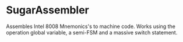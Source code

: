 SugarAssembler
==============
Assembles Intel 8008 Mnemonics's to machine code. Works using the operation
global variable, a semi-FSM and a massive switch statement. 
 